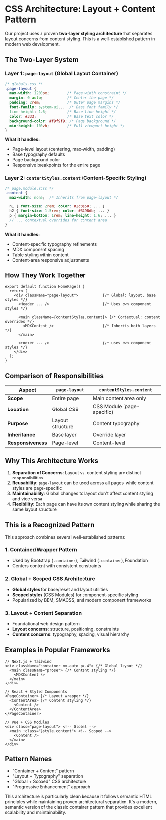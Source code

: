 # CSS Architecture: Layout + Content Pattern

Our project uses a proven **two-layer styling architecture** that separates
layout concerns from content styling. This is a well-established pattern in
modern web development.

## The Two-Layer System

### Layer 1: `page-layout` (Global Layout Container)
```css
/* globals.css */
.page-layout {
  max-width: 1200px;        /* Page width constraint */
  margin: 0 auto;           /* Center the page */
  padding: 2rem;            /* Outer page margins */
  font-family: system-ui...  /* Base font family */
  line-height: 1.6;         /* Base line height */
  color: #333;              /* Base text color */
  background-color: #f9f9f9; /* Page background */
  min-height: 100vh;        /* Full viewport height */
}
```

**What it handles:**
- Page-level layout (centering, max-width, padding)
- Base typography defaults
- Page background color
- Responsive breakpoints for the entire page

### Layer 2: `contentStyles.content` (Content-Specific Styling)
```scss
/* page.module.scss */
.content {
  max-width: none;  /* Inherits from page-layout */

  h1 { font-size: 2rem; color: #2c3e50; ... }
  h2 { font-size: 1.5rem; color: #3498db; ... }
  p { margin-bottom: 1rem; line-height: 1.6; ... }
  // ... contextual overrides for content area
}
```

**What it handles:**
- Content-specific typography refinements
- MDX component spacing
- Table styling within content
- Content-area responsive adjustments

## How They Work Together

```tsx
export default function HomePage() {
  return (
    <div className="page-layout">           {/* Global: layout, base styles */}
      <Header ... />                        {/* Uses own component styles */}

      <main className={contentStyles.content}> {/* Contextual: content overrides */}
        <MDXContent />                      {/* Inherits both layers */}
      </main>

      <Footer ... />                        {/* Uses own component styles */}
    </div>
  );
}
```

## Comparison of Responsibilities

| Aspect | `page-layout` | `contentStyles.content` |
|--------|---------------|-------------------------|
| **Scope** | Entire page | Main content area only |
| **Location** | Global CSS | CSS Module (page-specific) |
| **Purpose** | Layout structure | Content typography |
| **Inheritance** | Base layer | Override layer |
| **Responsiveness** | Page-level | Content-level |

## Why This Architecture Works

1. **Separation of Concerns**: Layout vs. content styling are distinct
   responsibilities
2. **Reusability**: `page-layout` can be used across all pages, while content
   styles are page-specific
3. **Maintainability**: Global changes to layout don't affect content styling
   and vice versa
4. **Flexibility**: Each page can have its own content styling while sharing the
   same layout structure

## This is a Recognized Pattern

This approach combines several well-established patterns:

### 1. Container/Wrapper Pattern
- Used by Bootstrap (`.container`), Tailwind (`.container`), Foundation
- Centers content with consistent constraints

### 2. Global + Scoped CSS Architecture
- **Global styles** for base/reset and layout utilities
- **Scoped styles** (CSS Modules) for component-specific styling
- Popularized by BEM, SMACSS, and modern component frameworks

### 3. Layout + Content Separation
- Foundational web design pattern
- **Layout concerns**: structure, positioning, constraints
- **Content concerns**: typography, spacing, visual hierarchy

## Examples in Popular Frameworks

```tsx
// Next.js + Tailwind
<div className="container mx-auto px-4"> {/* Global layout */}
  <main className="prose"> {/* Content styling */}
    <MDXContent />
  </main>
</div>

// React + Styled Components
<PageContainer> {/* Layout wrapper */}
  <ContentArea> {/* Content styling */}
    <Content />
  </ContentArea>
</PageContainer>

// Vue + CSS Modules
<div class="page-layout"> <!-- Global -->
  <main :class="$style.content"> <!-- Scoped -->
    <Content />
  </main>
</div>
```

## Pattern Names
- "Container + Content" pattern
- "Layout + Typography" separation
- "Global + Scoped" CSS architecture
- "Progressive Enhancement" approach

This architecture is particularly clean because it follows semantic HTML
principles while maintaining proven architectural separation. It's a modern,
semantic version of the classic container pattern that provides excellent
scalability and maintainability.

